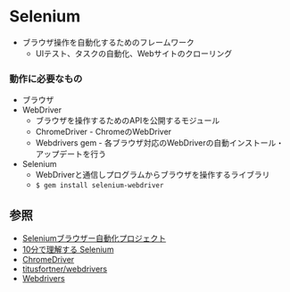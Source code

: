 # Selenium
- ブラウザ操作を自動化するためのフレームワーク
  - UIテスト、タスクの自動化、Webサイトのクローリング

### 動作に必要なもの
- ブラウザ
- WebDriver
  - ブラウザを操作するためのAPIを公開するモジュール
  - ChromeDriver - ChromeのWebDriver
  - Webdrivers gem - 各ブラウザ対応のWebDriverの自動インストール・アップデートを行う
- Selenium
  - WebDriverと通信しプログラムからブラウザを操作するライブラリ
  - `$ gem install selenium-webdriver`

## 参照
- [Seleniumブラウザー自動化プロジェクト](https://www.selenium.dev/ja/documentation/)
- [10分で理解する Selenium](https://qiita.com/Chanmoro/items/9a3c86bb465c1cce738a)
- [ChromeDriver](https://chromedriver.chromium.org/)
- [titusfortner/webdrivers](https://github.com/titusfortner/webdrivers)
- [Webdrivers](https://github.com/titusfortner/webdrivers)
